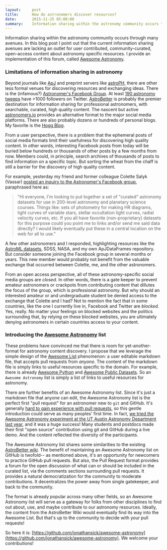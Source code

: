 ```yaml
---
layout:     post
title:      How do astronomers discover resources?
date:       2015-11-25 05:00:00
summary:    Information sharing within the astronomy community occurs through many avenues.  In this blog post I point out that the current information sharing avenues are lacking an outlet for user contributed, community-curated, open-access content about astronomy specific resources.  I provide an implementation of this forum, called Awesome Astronomy, which is inspired by the Awesome lists on GitHub.
---
```


Information sharing within the astronomy community occurs through many avenues.  In this blog post I point out that the current information sharing avenues are lacking an outlet for user contributed, community-curated, open-access content about astronomy specific resources.  I provide an implementation of this forum, called [Awesome Astronomy](https://github.com/jonathansick/awesome-astronomy).

### Limitations of information sharing in astronomy

Beyond journals like [ApJ](http://iopscience.iop.org/0004-637X/) and preprint servers like [astroPH](http://arxiv.org/list/astro-ph/new), there are other less formal venues for discovering resources and exchanging ideas.  There is the (infamous?) [Astronomer's Facebook Group](https://www.facebook.com/groups/123898011017097/).  At least [190 astronomy tweeps](http://truesciphi.org/ast.html) have >1000 followers on Twitter.  [AstroBetter](http://www.astrobetter.com) is probably the premier destination for information sharing for professional astronomers, with searchable, curated, high quality content.  The nascent but active [astronomers.io](http://www.astronomers.io) provides an alternative format to the major social media platforms.  There are also probably dozens or hundreds of personal blogs.  My favorite is the [Hogg Blog](http://hoggresearch.blogspot.com).

From a user perspective, there is a problem that the ephemeral posts of social media formats limit their usefulness for discovering high quality content.  In other words, interesting Facebook posts from today will be buried below hundreds or thousands of other posts by a few months from now.  Members could, in principle, search archives of thousands of posts to find information on a specific topic.  But sorting the wheat from the chaff is still a barrier for the discovery of high quality content.

For example, yesterday my friend and former colleague Colette Salyk (Vassar) [posted an inquiry to the Astronomer's Facebook group](https://www.facebook.com/groups/123898011017097/permalink/958829230857300/), paraphrased here as:
> "Hi everyone, I'm looking to put together a set of "curated" astronomy datasets for use in 200-level astronomy and planetary science courses. Things like: sets of photometry for making HR diagrams, light curves of variable stars, stellar occultation light curves, radial velocity curves, etc. If you all have favorite (non-proprietary) datasets for this purpose could you point me to links and/or send me said data directly? I would likely eventually put these in a central location on the web for all to use."

A few other astronomers and I responded, highlighting resources like the [AstroML datasets](http://www.astroml.org/user_guide/datasets.html), SDSS, NASA, and my own ApJDataFrames repository.  But consider someone joining the Facebook group in several months or years.  This new member would probably not benefit from the valuable exchange that occurred between Colette, me, and the other astronomers.

From an open access perspective, all of these astronomy-specific social media groups are *closed*.  In other words, there is a gate keeper to prevent amateur astronomers or crackpots from contributing content that dillutes the focus of the group, which is professional astronomy.  But why should an interested amateur or and undergraduate student be denied access to the exchange that Colette and I had?  Not to mention the fact that in some countries, like the one I currently live in, Facebook and Twitter are *blocked*.  Yes, really.  No matter your feelings on blocked websites and the politics surrounding that, by relying on these blocked websites, you are ultimately denying astronomers in certain countries access to your content.

### Introducing the [Awesome Astronomy](https://github.com/jonathansick/awesome-astronomy) list

These problems have convinced me that there is room for yet-another-format for astronomy content discovery.  I propose that we leverage the simple design of the [Awesome List](https://github.com/sindresorhus/awesome) phenomenon: a user editable markdown file, that accepts pull requests from *anyone*.  The content of the markdown file is simply links to useful resources specific to the domain.  For example, there is already [Awesome Python](https://github.com/vinta/awesome-python) and [Awesome Public Datasets](https://github.com/caesar0301/awesome-public-datasets).  So an `Awesome Astronomy` list is simply a list of links to useful resources for astronomy.

There are further benefits of an Awesome Astronomy list.  Since it's just a markdown file that anyone can edit, the Awesome Astronomy list is the perfect first "pull request" for an astronomer new to `git` and GitHub.  It's generally [hard to gain experience with pull requests](https://medium.com/@kentcdodds/first-timers-only-78281ea47455#.rat2059p1), so this gentle introduction could serve as many peoples' first time.  In fact, [we tried the Awesome Astronomy experiment at the UT Austin Astronomy Department last year](https://github.com/OttoStruve/awesome-astronomy-tools), and it was a huge success!  Many students and postdocs made their first "open source" contribution using git and GitHub during a live demo.  And the content reflected the diversity of the participants.

The Awesome Astronomy list shares some similarities to the existing [AstroBetter wiki](http://www.astrobetter.com/wiki/Wiki+Home).  The benefit of maintaining an Awesome Astronomy list on GitHub is twofold-- as mentioned above, it's an opportunity for newcomers to practice GitHub pull requests.  But also, the Pull Request format provides a forum for the open discussion of what can or should be included in the curated list, via the comments sections surrounding pull requests.  It provides a natural democratization for the community to moderate contributions.  It decentralizes the power away from single gatekeeper, and back to the community.

The format is already popular across many other fields, so an Awesome Astronomy list will serve as a gateway for folks from other disciplines to find out about, use, and maybe contribute to our astronomy resources.  Ideally, the content from the AstroBetter Wiki would eventually find its way into the Awesome List.  But that's up to the community to decide with your pull requests!

So here it is: [https://github.com/jonathansick/awesome-astronomy](https://github.com/jonathansick/awesome-astronomy).  We welcome your contributions!